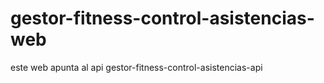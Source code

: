 # gestor-fitness-control-asistencias-web

este web apunta al api gestor-fitness-control-asistencias-api
